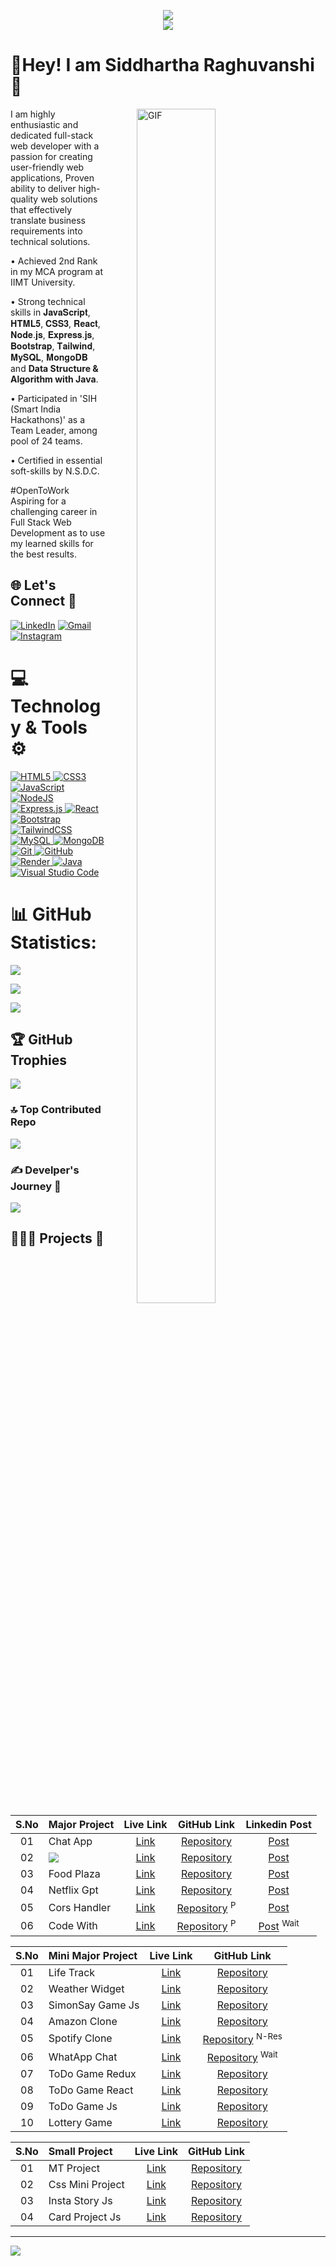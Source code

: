 <p align="center"><b style="color: blue;"> <a href = "https://github.com/honeybunnysidd"><img src="https://img.shields.io/badge/Total Visitors-%23ff5a5f.svg?style=for-the-badge"></a></b>
  <br>
  <a style="" href="https://github.com/honeybunnysidd">
    <img src="https://profile-counter.glitch.me/honeybunnysidd/count.svg" />
  </a>
</p>

# 💫Hey! I am Siddhartha Raghuvanshi🎯
<a style="" href="https://github.com/honeybunnysidd">
  <img align="right" alt="GIF" src="https://i.giphy.com/media/L1R1tvI9svkIWwpVYr/giphy.webp" 
    width="50%" height="70%" style="margin:0 50px;">
</a>
<p>I am highly enthusiastic and dedicated full-stack web developer with a passion for creating user-friendly web applications, Proven ability to deliver high-quality web solutions that effectively translate business requirements into technical solutions. </p>

• Achieved 2nd Rank in my MCA program at IIMT University.

• Strong technical skills in 𝐉𝐚𝐯𝐚𝐒𝐜𝐫𝐢𝐩𝐭, 𝐇𝐓𝐌𝐋𝟓, 𝐂𝐒𝐒𝟑, 𝐑𝐞𝐚𝐜𝐭, 𝐍𝐨𝐝𝐞.𝐣𝐬, 𝐄𝐱𝐩𝐫𝐞𝐬𝐬.𝐣𝐬, 𝐁𝐨𝐨𝐭𝐬𝐭𝐫𝐚𝐩, 𝐓𝐚𝐢𝐥𝐰𝐢𝐧𝐝, 𝐌𝐲𝐒𝐐𝐋, 𝐌𝐨𝐧𝐠𝐨𝐃𝐁 and **Data Structure & Algorithm with Java**.

• Participated in 'SIH (Smart India Hackathons)' as a Team Leader, among pool of 24 teams.

• Certified in essential soft-skills by N.S.D.C.

#OpenToWork
Aspiring for a challenging career in Full Stack Web Development as to use my learned skills for the best results.


## 🌐 Let's Connect 🧷
[![LinkedIn](https://img.shields.io/badge/LinkedIn-%230077B5.svg?logo=linkedin&logoColor=white)](https://linkedin.com/in/siddhartha-raghuvanshi/)
[![Gmail](https://img.shields.io/badge/-siddhartharaghuvanshi01@gmail.com-c14438?logo=Gmail&logoColor=white)](https://mail.google.com/mail/u/0/#inbox?compose=GTvVlcRwRCQzxBtpJMpdRgPPPjggrNlSRqjWGcPLszrtjMHHNWPcGwJjDWxzVwJXXkbkCdScTLzDs)
[![Instagram](https://img.shields.io/badge/Instagram-%23E4405F.svg?logo=Instagram&logoColor=white)](https://instagram.com/honeybunnysidd/) 

# 💻 Technology & Tools ⚙
<span>
  <a href="https://github.com/honeybunnysidd">
    
![HTML5](https://img.shields.io/badge/html5-%23E34F26.svg?style=for-the-badge&logo=html5&logoColor=white)
![CSS3](https://img.shields.io/badge/css3-%231572B6.svg?style=for-the-badge&logo=css3&logoColor=white)
![JavaScript](https://img.shields.io/badge/javascript-%23323330.svg?style=for-the-badge&logo=javascript&logoColor=%23F7DF1E)
![NodeJS](https://img.shields.io/badge/node.js-6DA55F?style=for-the-badge&logo=node.js&logoColor=white)
![Express.js](https://img.shields.io/badge/express.js-%23404d59.svg?style=for-the-badge&logo=express&logoColor=%2361DAFB)
![React](https://img.shields.io/badge/react-%2320232a.svg?style=for-the-badge&logo=react&logoColor=%2361DAFB)
![Bootstrap](https://img.shields.io/badge/bootstrap-%238511FA.svg?style=for-the-badge&logo=bootstrap&logoColor=white)
![TailwindCSS](https://img.shields.io/badge/tailwindcss-%2338B2AC.svg?style=for-the-badge&logo=tailwind-css&logoColor=white)
![MySQL](https://img.shields.io/badge/mysql-4479A1.svg?style=for-the-badge&logo=mysql&logoColor=white)
![MongoDB](https://img.shields.io/badge/MongoDB-%234ea94b.svg?style=for-the-badge&logo=mongodb&logoColor=white)
![Git](https://img.shields.io/badge/git-%23F05033.svg?style=for-the-badge&logo=git&logoColor=white)
![GitHub](https://img.shields.io/badge/github-%23121011.svg?style=for-the-badge&logo=github&logoColor=white)
![Render](https://img.shields.io/badge/Render-%46E3B7.svg?style=for-the-badge&logo=render&logoColor=white)
![Java](https://img.shields.io/badge/java-%23ED8B00.svg?style=for-the-badge&logo=openjdk&logoColor=white)
![Visual Studio Code](https://img.shields.io/badge/Visual%20Studio%20Code-0078d7.svg?style=for-the-badge&logo=visual-studio-code&logoColor=white)
    
</a>
</span>

# 📊 GitHub Statistics:
<a href="https://github.com/honeybunnysidd">![](https://github-readme-stats.vercel.app/api?username=honeybunnysidd&show_icons=true&theme=tokyonight&rank_icon=github&show=reviews,discussions_started,discussions_answered,prs_merged,prs_merged_percentage&hide=["contribs","issues)</a>
<br/>

<a href="https://github.com/honeybunnysidd">![](https://github-readme-streak-stats.herokuapp.com/?user=honeybunnysidd&theme=tokyonight&hide_border=false)</a>
<br/>

<a href="https://github.com/honeybunnysidd">![](https://github-readme-stats.vercel.app/api/top-langs/?username=honeybunnysidd&theme=tokyonight&layout=donut-vertical)</a>
<br/>


## 🏆 GitHub Trophies
<a href="https://github.com/honeybunnysidd">![](https://github-profile-trophy.vercel.app/?username=honeybunnysidd&theme=radical&no-frame=false&no-bg=true&margin-w=4)</a>

### 🔝 Top Contributed Repo
<a href="https://github.com/honeybunnysidd">![](https://github-contributor-stats.vercel.app/api?username=honeybunnysidd&limit=5&theme=onedark&combine_all_yearly_contributions=true)</a>

### ✍️ Develper's Journey 🎯
<a href="https://github.com/honeybunnysidd">![](https://quotes-github-readme.vercel.app/api?type=horizontal&theme=tokyonight)</a>

## 👨🏻‍💻 Projects 🚀

| S.No | Major Project  |                        Live Link                        |                         GitHub Link                          |                                                                               Linkedin Post                                                                                |
| :--: | :------------- | :-----------------------------------------------------: | :----------------------------------------------------------: | :----------------------------------------------------------------------------------------------------------------------------------------------------------------------: |
|  01  | Chat App       | [Link](https://chat-application-.vercel.app/)       | [Repository](https://github.com/honeybunnysidd/Chat_App)       |     [Post](https://www.linkedin.com/posts/honeybunnysidd-mernabrstack)      |
|  02  |  <a href="https://github.com/honeybunnysidd" >  <img src= "https://img.shields.io/badge/Airbnb-%23ff5a5f.svg?style=for-the-badge&logo=Airbnb&logoColor=white"> </a>| [Link](https://airbnb-project-major.onrender.com/) | [Repository](https://github.com/honeybunnysidd/Airbnb_Project) | [Post](https://www.linkedin.com/posts/honeybunnysidd/_desktop) |
|  03  | Food Plaza     |    [Link](https://food-plaza.onrender.com/)     |   [Repository](https://github.com/honeybunnysidd/Food_Plaza)   |    [Post](https://www.linkedin.com/posts/honeybunnysidd/_desktop)    |
|  04  | Netflix Gpt    |      [Link](https://netflix-gpt-.vercel.app/)       |  [Repository](https://github.com/honeybunnysidd/Netflix_Gpt)   |          [Post](https://www.linkedin.com/posts/honeybunnysidd/_desktop)          |
|  05  | Cors Handler   |        [Link](https://cors.vercel.app/)        |  [Repository](https://github.com/honeybunnysidd/Cors_Handler) <sup>P</sup>  |     [Post](https://www.linkedin.com/posts/honeybunnysidd/_desktop)     |
|  06  | Code With      |        [Link](https://code.vercel.app/)            |   [Repository](https://github.com/honeybunnysidd/Code_With) <sup>P</sup>  |     [Post]() <sup>Wait</sup>     |


| S.No | Mini Major Project |                       Live Link                        |                                 GitHub Link                                  |
| :--: | :----------------- | :----------------------------------------------------: | :--------------------------------------------------------------------------: |
|  01  | Life Track         |     [Link](https://todo-.vercel.app/)      |           [Repository](https://github.com/honeybunnysidd/Todo_Mern)            |
|  02  | Weather Widget     | [Link](https://-widget-react-jack.netlify.app/) |         [Repository](https://github.com/honeybunnysidd/Weather_Widget)         |
|  03  | SimonSay Game Js   | [Link](https://honeybunnysidd.github.io/SimonSay_Game/)  |         [Repository](https://github.com/honeybunnysidd/SimonSay_Game)          |
|  04  | Amazon Clone       |  [Link](https://honeybunnysidd.github.io/Amazon-Clone/)  |          [Repository](https://github.com/honeybunnysidd/Amazon-Clone)          |
|  05  | Spotify Clone      | [Link](https://honeybunnysidd.github.io/Spotify-Clone/)  | [Repository](https://github.com/honeybunnysidd/Spotify-Clone) <sup>N-Res</sup> |
|  06  | WhatApp Chat       |        [Link](https://github.com/honeybunnysidd/)        |                        [Repository]() <sup>Wait</sup>                        |
|  07  | ToDo Game Redux    |   [Link](https://todo--redux-jack.netlify.app/)    |        [Repository](https://github.com/honeybunnysidd/ToDo-List-Redux)         |
|  08  | ToDo Game React    |   [Link](https://task--react-jack.netlify.app/)    |        [Repository](https://github.com/honeybunnysidd/ToDo-List-React)         |
|  09  | ToDo Game Js       |   [Link](https://honeybunnysidd.github.io/ToDo_Game/)    |          [Repository](https://github.com/honeybunnysidd/ToDo_Game_Js)          |
|  10  | Lottery Game       |  [Link](https://lottery--react-jack.netlify.app/)  |          [Repository](https://github.com/honeybunnysidd/Lottery-Game)          |

| S.No | Small Project    |                        Live Link                         |                          GitHub Link                           |
| :--: | :--------------- | :------------------------------------------------------: | :------------------------------------------------------------: |
|  01  | MT Project       |       [Link](https://mt--jack.netlify.app/)       |    [Repository](https://github.com/honeybunnysidd/MT_Project)    |
|  02  | Css Mini Project | [Link](https://honeybunnysidd.github.io/CSS-Mini-Project/) | [Repository](https://github.com/honeybunnysidd/CSS-Mini-Project) |
|  03  | Insta Story Js   |  [Link](https://honeybunnysidd.github.io/Insta_Story_Js/)  |  [Repository](https://github.com/honeybunnysidd/Insta_Story_Js)  |
|  04  | Card Project Js  | [Link](https://honeybunnysidd.github.io/Card_Project_Js/)  | [Repository](https://github.com/honeybunnysidd/Card_Project_Js)  |

---

<a href="https://github.com/honeybunnysidd"><img src="https://imgur.com/rilHVxA.png"/></a>
